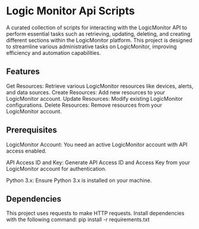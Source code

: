 # Logic Monitor Api Scripts
A curated collection of scripts for interacting with the LogicMonitor API to perform essential tasks such as retrieving, updating, deleting, and creating different sections within the LogicMonitor platform. This project is designed to streamline various administrative tasks on LogicMonitor, improving efficiency and automation capabilities.

## Features
Get Resources: Retrieve various LogicMonitor resources like devices, alerts, and data sources.
Create Resources: Add new resources to your LogicMonitor account.
Update Resources: Modify existing LogicMonitor configurations.
Delete Resources: Remove resources from your LogicMonitor account.

## Prerequisites
LogicMonitor Account: You need an active LogicMonitor account with API access enabled.

API Access ID and Key: Generate API Access ID and Access Key from your LogicMonitor account for authentication.

Python 3.x: Ensure Python 3.x is installed on your machine.

## Dependencies
This project uses requests to make HTTP requests. Install dependencies with the following command:
pip install -r requirements.txt
